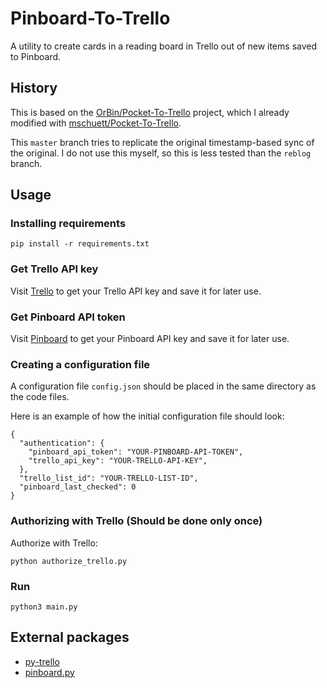 # Pinboard-To-Trello
A utility to create cards in a reading board in Trello out of new items saved to Pinboard.

## History

This is based on the [OrBin/Pocket-To-Trello](https://github.com/OrBin/Pocket-To-Trello) project, which I already modified with [mschuett/Pocket-To-Trello](https://github.com/mschuett/Pocket-To-Trello).

This `master` branch tries to replicate the original timestamp-based sync of the original. I do not use this myself, so this is less tested than the `reblog` branch.

## Usage

### Installing requirements
```
pip install -r requirements.txt
```

### Get Trello API key
Visit [Trello](https://trello.com/app-key) to get your Trello API key and save it for later use.

### Get Pinboard API token
Visit [Pinboard](https://pinboard.in/settings/password) to get your Pinboard API key and save it for later use.

### Creating a configuration file
A configuration file `config.json` should be placed in the same directory as the code files.

Here is an example of how the initial configuration file should look:
```
{
  "authentication": {
    "pinboard_api_token": "YOUR-PINBOARD-API-TOKEN",
    "trello_api_key": "YOUR-TRELLO-API-KEY",
  },
  "trello_list_id": "YOUR-TRELLO-LIST-ID",
  "pinboard_last_checked": 0
}
```

### Authorizing with Trello (Should be done only once)
Authorize with Trello:
```
python authorize_trello.py
```

### Run
```
python3 main.py
```

## External packages
* [py-trello](https://github.com/sarumont/py-trello)
* [pinboard.py](https://github.com/lionheart/pinboard.py)
